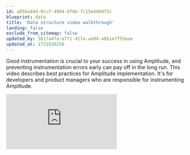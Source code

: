 ```yaml
---
id: a856a44d-9cc7-4964-bf6b-7c15e69b0f2c
blueprint: data
title: 'Data structure video walkthrough'
landing: false
exclude_from_sitemap: false
updated_by: 5817a4fa-a771-417a-aa94-a0b1e7f55eae
updated_at: 1721926258
---
```

Good instrumentation is crucial to your success in using Amplitude, and preventing instrumentation errors early can pay off in the long run. This video describes best practices for Amplitude implementation. It's for developers and product managers who are responsible for instrumenting Amplitude.
  
<iframe  src="https://www.loom.com/embed/93368a58ac014387bcb5cbc663711912?sid=879ce2c4-1146-408f-b4e1-e925a8a38356" frameborder="0" allowfullscreen="allowfullscreen"></iframe>